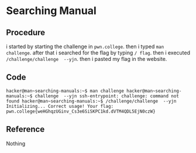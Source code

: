# Searching Manual

## Procedure
i started by starting the challenge in `pwn.college`.
then i typed `man challenge`.
after that i searched for the flag by typing `/ flag`.
then i executed `/challenge/challenge  --yjn`.
then i pasted my flag in the website.

## Code
`hacker@man~searching-manuals:~$ man challenge
hacker@man~searching-manuals:~$ challenge  --yjn
ssh-entrypoint: challenge: command not found
hacker@man~searching-manuals:~$ /challenge/challenge  --yjn
Initializing...
Correct usage! Your flag: pwn.college{weHGhqzUGinv_Cs3e6SiSKPC1kd.dVTM4QDL5EjN0czW}`

## Reference
Nothing
